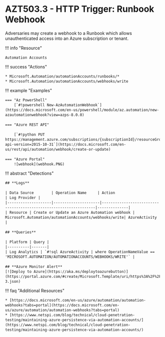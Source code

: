 # AZT503.3 - HTTP Trigger: Runbook Webhook

Adversaries may create a webhook to a Runbook which allows unauthenticated access into an Azure subscription or tenant.

!!! info "Resource" 

	Automation Accounts

!!! success "Actions"

	* Microsoft.Automation/automationAccounts/runbooks/*
	* Microsoft.Automation/automationAccounts/webhooks/write

!!! example "Examples"

    === "Az PowerShell"
    	[`#!powershell New-AzAutomationWebhook`](https://docs.microsoft.com/en-us/powershell/module/az.automation/new-azautomationwebhook?view=azps-8.0.0)

	=== "Azure REST API"
	
		[`#!python PUT https://management.azure.com/subscriptions/{subscriptionId}/resourceGroups/{resourceGroupName}/providers/Microsoft.Automation/automationAccounts/{automationAccountName}/webhooks/{webhookName}?api-version=2015-10-31`](https://docs.microsoft.com/en-us/rest/api/automation/webhook/create-or-update)	

    === "Azure Portal"
    	![webhook](webhook.PNG)

!!! abstract "Detections"

	## **Logs** 

	| Data Source        | Operation Name     | Action                                                            | Log Provider |
	|--------------------|---------------------|-------------------------------------------------------------------|--------------|
	| Resource | Create or Update an Azure Automation webhook | Microsoft.Automation/automationAccounts/webhooks/write| AzureActivity |

	## **Queries**

	| Platform | Query |
    |----------|-------|
	| Log Analytics | `#!sql AzureActivity | where OperationNameValue == 'MICROSOFT.AUTOMATION/AUTOMATIONACCOUNTS/WEBHOOKS/WRITE'` |	
	
	## **Azure Monitor Alert**
	[![Deploy to Azure](https://aka.ms/deploytoazurebutton)](https://portal.azure.com/#create/Microsoft.Template/uri/https%3A%2F%2Fraw.githubusercontent.com%2Fmicrosoft%2FAzDetectSuite%2Fmain%2FPersistence%2FAZT503%2FAZT503-3.json)
	
!!! faq "Additional Resources"

	* [https://docs.microsoft.com/en-us/azure/automation/automation-webhooks?tabs=portal](https://docs.microsoft.com/en-us/azure/automation/automation-webhooks?tabs=portal)
	* [https://www.netspi.com/blog/technical/cloud-penetration-testing/maintaining-azure-persistence-via-automation-accounts/](https://www.netspi.com/blog/technical/cloud-penetration-testing/maintaining-azure-persistence-via-automation-accounts/)